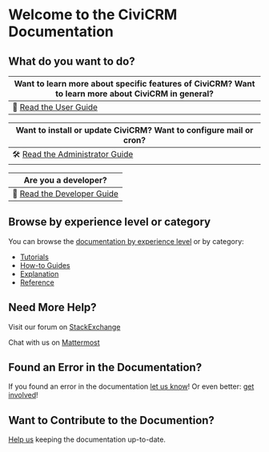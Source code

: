 # Welcome to the CiviCRM Documentation

## What do you want to do?

| Want to learn more about specific features of CiviCRM? Want to learn more about CiviCRM in general? |
|-----------------------------------------------------------------------------------------------------|
| 🚀 [Read the User Guide](guides/user-guide/index.md)                                                |

| Want to install or update CiviCRM? Want to configure mail or cron? |
| ------------ |
| 🛠️ [Read the Administrator Guide](guides/admin-guide/index.md) |

| Are you a developer? |
| ----------- |
| 👾 [Read the Developer Guide](guides/developer-guide/index.md) |

## Browse by experience level or category

You can browse the [documentation by experience level](tags.md) or by category:

* [Tutorials](categories/tutorials.md)
* [How-to Guides](categories/how-to-guides.md)
* [Explanation](categories/explanation.md)
* [Reference](categories/reference.md)

## Need More Help?

Visit our forum on [StackExchange](https://civicrm.stackexchange.com)

Chat with us on [Mattermost](https://chat.civicrm.org)

## Found an Error in the Documentation?

If you found an error in the documentation [let us know](#)! Or even better: [get involved](#)!

## Want to Contribute to the Documention?

[Help us](guides/documentation-guide/get-involved.md) keeping the documentation up-to-date.
